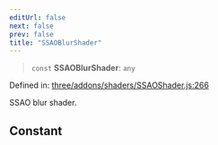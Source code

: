 ```yaml
---
editUrl: false
next: false
prev: false
title: "SSAOBlurShader"
---
```


> `const` **SSAOBlurShader**: `any`

Defined in: [three/addons/shaders/SSAOShader.js:266](https://github.com/DefinitelyMaybe/three-i18n/blob/fa57b79433d1c349ffb23a78727299c8d4190136/three/addons/shaders/SSAOShader.js#L266)

SSAO blur shader.

## Constant
